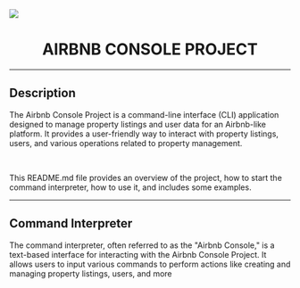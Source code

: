 <img src="https://static.dezeen.com/uploads/2014/07/Airbnb-rebrand-by-DesignStudio_dezeen_468_8.jpg"/>
<h1 align="center">AIRBNB CONSOLE PROJECT</h1>
<hr>

<h2>Description</h2>
<p>The Airbnb Console Project is a command-line interface (CLI) application designed to manage property listings and user data for an Airbnb-like platform. It provides a user-friendly way to interact with property listings, users, and various operations related to property management.</p>
<br>
<p>This README.md file provides an overview of the project, how to start the command interpreter, how to use it, and includes some examples.</p>
<hr>
<h2>Command Interpreter</h2>
<p>The command interpreter, often referred to as the "Airbnb Console," is a text-based interface for interacting with the Airbnb Console Project. It allows users to input various commands to perform actions like creating and managing property listings, users, and more</p>
